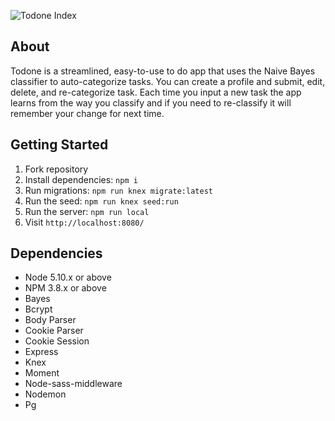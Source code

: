 ![Todone Index](https://github.com/typeoh/todone/blob/master/public/images/todone_index.png?raw=true)

## About

Todone is a streamlined, easy-to-use to do app that uses the Naive Bayes classifier to auto-categorize tasks. 
You can create a profile and submit, edit, delete, and re-categorize task. 
Each time you input a new task the app learns from the way you classify and if you need to re-classify it will remember your change for next time. 

## Getting Started

1. Fork repository
2. Install dependencies: `npm i`
3. Run migrations: `npm run knex migrate:latest`
4. Run the seed: `npm run knex seed:run`
5. Run the server: `npm run local`
6. Visit `http://localhost:8080/`

## Dependencies 

- Node 5.10.x or above
- NPM 3.8.x or above
- Bayes 
- Bcrypt
- Body Parser
- Cookie Parser
- Cookie Session
- Express
- Knex
- Moment
- Node-sass-middleware
- Nodemon
- Pg
